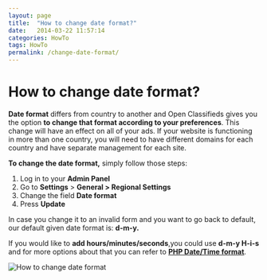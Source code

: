 ```yaml
---
layout: page
title:  "How to change date format?"
date:   2014-03-22 11:57:14
categories: HowTo
tags: HowTo
permalink: /change-date-format/
---
```

# How to change date format?

**Date format** differs from country to another and Open Classifieds gives you the option **to change that format according to your preferences**. This change will have an effect on all of your ads. If your website is functioning in more than one country, you will need to have different domains for each country and have separate management for each site.

**To change the date format,** simply follow those steps: 

1. Log in to your **Admin Panel** 
2. Go to **Settings** > **General > Regional Settings** 
3. Change the field **Date format** 
4. Press **Update** 

In case you change it to an invalid form and you want to go back to default, our default given date format is: **d-m-y.**

If you would like to **add hours/minutes/seconds**,you could use **d-m-y H-i-s** and for more options about that you can refer to **[PHP Date/Time format](http://php.net/manual/en/function.date.php)**.

![How to change date format](http://open-classifieds.com/wp-content/uploads/2014/03/How-to-change-date-format1.png)


<!--title: How to change date format?
link: http://open-classifieds.com/2014/03/22/change-date-format/
author: Kinan
description: 
post_id: 12139
created: 2014/03/22 12:57:14
created_gmt: 2014/03/22 11:57:14
comment_status: open
post_name: change-date-format
status: publish
post_type: post-->

